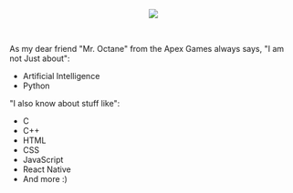 <p align="center">
  <a href="https://github.com/DenverCoder1/readme-typing-svg"><img src="https://readme-typing-svg.herokuapp.com?font=Time+New+Roman&color=cyan&size=25&center=true&vCenter=true&width=600&height=100&lines=Hi+There+👋;Welcome;I+am+Ali"></a>
</p>

<br>

As my dear friend "Mr. Octane" from the Apex Games always says, "I am not Just about":

- Artificial Intelligence
- Python

"I also know about stuff like":

- C
- C++
- HTML
- CSS
- JavaScript
- React Native
- And more :)
